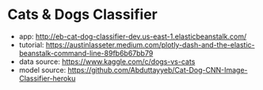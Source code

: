 # Cats & Dogs Classifier

* app: http://eb-cat-dog-classifier-dev.us-east-1.elasticbeanstalk.com/
* tutorial: https://austinlasseter.medium.com/plotly-dash-and-the-elastic-beanstalk-command-line-89fb6b67bb79
* data source: https://www.kaggle.com/c/dogs-vs-cats
* model source: https://github.com/Abduttayyeb/Cat-Dog-CNN-Image-Classifier-heroku

